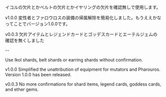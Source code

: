 イコルの欠片とかベルトの欠片とかイヤリングの欠片を確認無しで使用します。

v1.0.0 変性者とファロウロスの装備の帰属解除を簡易化しました。もうええかなってことでバージョン1.0.0です。

v0.0.3 欠片アイテムとレジェンドカードとゴッデスカードとエーテルジェムの確認を無くしました

--

Use Ikol shards, belt shards or earring shards without confirmation.

v1.0.0 Simplified the unattribution of equipment for mutators and Pharouros. Version 1.0.0 has been released.

v0.0.3 No more confirmations for shard items, legend cards, goddess cards, and ether gems.

